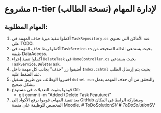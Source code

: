 # مشروع n-tier لإدارة المهام (نسخة الطالب)

## المهام المطلوبة:
1. أكملوا تنفيذ ميزة حذف المهمة في `TaskRepository.cs` عند الأماكن التي تحتوي على TODO.
2. أكملوا ربط حذف المهمة في `TaskService.cs` بحيث يستدعي الدالة الصحيحة من طبقة DataAccess.
3. أكملوا تنفيذ إجراء `DeleteTask` في `HomeController.cs` بحيث يستدعي `TaskService.DeleteTask`.
4. أضيفوا زر "حذف" بجانب كل مهمة داخل `Index.cshtml` بحيث يتم إرسال الطلب عند الضغط عليه.
5. اختبروا الوظائف عن طريق تشغيل `dotnet run` والتحقق من أن حذف المهمة يعمل بشكل صحيح.
6. قوموا بتثبيت التعديلات في مستودع Git:
   - git commit -m "Added (Delete Task Feauture)"
7. بعد تنفيذ المهام، قوموا برفع الأكواد إلى GitHub ومشاركة الرابط في المكان المخصص للوظيفة على منصة Moodle.
#   T o D o S o l u t i o n _ S V  
 #   T o D o S o l u t i o n _ S V  
 